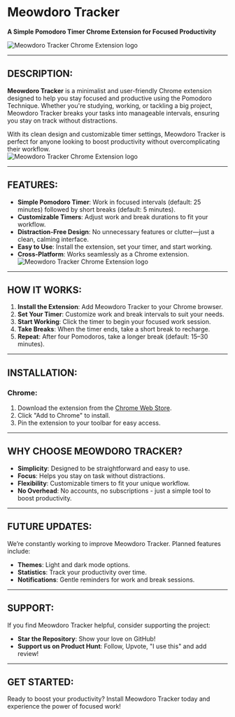 # Meowdoro Tracker  
**A Simple Pomodoro Timer Chrome Extension for Focused Productivity** 

![Meowdoro Tracker Chrome Extension logo](https://i.postimg.cc/FRLzMdb5/1.png)

---

## DESCRIPTION:  
**Meowdoro Tracker** is a minimalist and user-friendly Chrome extension designed to help you stay focused and productive using the Pomodoro Technique. Whether you're studying, working, or tackling a big project, Meowdoro Tracker breaks your tasks into manageable intervals, ensuring you stay on track without distractions.  

With its clean design and customizable timer settings, Meowdoro Tracker is perfect for anyone looking to boost productivity without overcomplicating their workflow.  
![Meowdoro Tracker Chrome Extension logo](https://imgur.com/Xq5rY1d)

---

## FEATURES:  
- **Simple Pomodoro Timer**: Work in focused intervals (default: 25 minutes) followed by short breaks (default: 5 minutes).  
- **Customizable Timers**: Adjust work and break durations to fit your workflow.  
- **Distraction-Free Design**: No unnecessary features or clutter—just a clean, calming interface.  
- **Easy to Use**: Install the extension, set your timer, and start working.  
- **Cross-Platform**: Works seamlessly as a Chrome extension.
![Meowdoro Tracker Chrome Extension logo](https://imgur.com/lu7K4VS)

---

## HOW IT WORKS:  
1. **Install the Extension**: Add Meowdoro Tracker to your Chrome browser.  
2. **Set Your Timer**: Customize work and break intervals to suit your needs.  
3. **Start Working**: Click the timer to begin your focused work session.  
4. **Take Breaks**: When the timer ends, take a short break to recharge.  
5. **Repeat**: After four Pomodoros, take a longer break (default: 15–30 minutes).  

---

## INSTALLATION:  
### **Chrome**:  
1. Download the extension from the [Chrome Web Store](https://chromewebstore.google.com/detail/meowdoro-tracker-pomodoro/gmmcoggmjnbbklphjcbnpfepmagelgkk).  
2. Click "Add to Chrome" to install.  
3. Pin the extension to your toolbar for easy access.  

---

## WHY CHOOSE MEOWDORO TRACKER?  
- **Simplicity**: Designed to be straightforward and easy to use.  
- **Focus**: Helps you stay on task without distractions.  
- **Flexibility**: Customizable timers to fit your unique workflow.  
- **No Overhead**: No accounts, no subscriptions - just a simple tool to boost productivity.  

---

## FUTURE UPDATES:  
We’re constantly working to improve Meowdoro Tracker. Planned features include:  
- **Themes**: Light and dark mode options.  
- **Statistics**: Track your productivity over time.  
- **Notifications**: Gentle reminders for work and break sessions.  

---

## SUPPORT:  
If you find Meowdoro Tracker helpful, consider supporting the project:  
- **Star the Repository**: Show your love on GitHub!
- **Support us on Product Hunt**: Follow, Upvote, "I use this" and add review!

---

## GET STARTED:  
Ready to boost your productivity? Install Meowdoro Tracker today and experience the power of focused work!  
